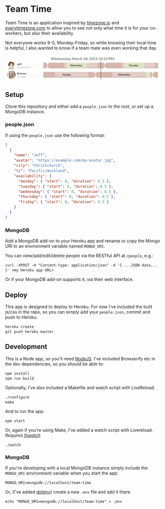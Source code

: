 # Team Time

Team Time is an application inspired by [timezone.io](http://timezone.io) and [everytimezone.com](http://everytimezone.com) to allow you to see not only what time it is for your co-workers, but also their availability.

Not everyone works 9-5, Monday-Friday, so while knowing their local time is helpful, I also wanted to know if a team mate was even working that day.

![Team Time screenshot](screenshot.png)

## Setup

Clone this repository and either add a `people.json` to the root, or set up a MongoDB instance.

### people.json

If using the `people.json` use the following format:

``` json
[
  {
    "name": "Jeff",
    "avatar": "https://example.com/my-avatar.jpg",
    "city": "Christchurch",
    "tz": "Pacific/Auckland",
    "availability": {
      "monday": { "start": 8, "duration": 8.5 },
      "tuesday": { "start": 8, "duration": 8.5 },
      "wednesday": { "start": 8, "duration": 8.5 },
      "thursday": { "start": 8, "duration": 8.5 },
      "friday": { "start": 8, "duration": 8.5 }
    }
  }
]
```

### MongoDB

Add a MongoDB add-on to your Heroku app and rename or copy the Mongo URI to an environment variable named `MONGO_URI`.

You can view/add/edit/delete people via the RESTful API at `/people`, e.g.:

```
curl -XPOST -H "Content-type: application/json" -d '{ ...JSON data... }' <my Heroku app URL>
```

Or if your MongoDB add-on supports it, via their web interface.

## Deploy

This app is designed to deploy to Heroku. For now I've included the built js/css in the repo, so you can simply add your `people.json`, commit and push to Heroku.

```
heroku create
git push heroku master
```

## Development

This is a Node app, so you'll need [NodeJS](https://nodejs.org). I've included Browserify etc in the dev dependencies, so you should be able to:

```
npm install
npm run build
```

Optionally, I've also included a Makefile and watch script with LiveReload.

```
./configure
make
```

And to run the app:

```
npm start
```

Or, again if you're using Make, I've added a watch script with Livereload. *Requires [fswatch](https://github.com/emcrisostomo/fswatch)*

```
./watch
```

### MongoDB

If you're developing with a local MongoDB instance simply include the `MONGO_URI` environment variable when you start the app:

```
MONGO_URI=mongodb://localhost/team-time
```

Or, (I've added [dotenv](https://www.npmjs.com/package/dotenv)) create a new `.env` file and add it there.

```
echo "MONGO_URI=mongodb://localhost/team-time" > .env
```

